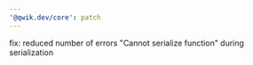 ```yaml
---
'@qwik.dev/core': patch
---
```


fix: reduced number of errors "Cannot serialize function" during serialization
